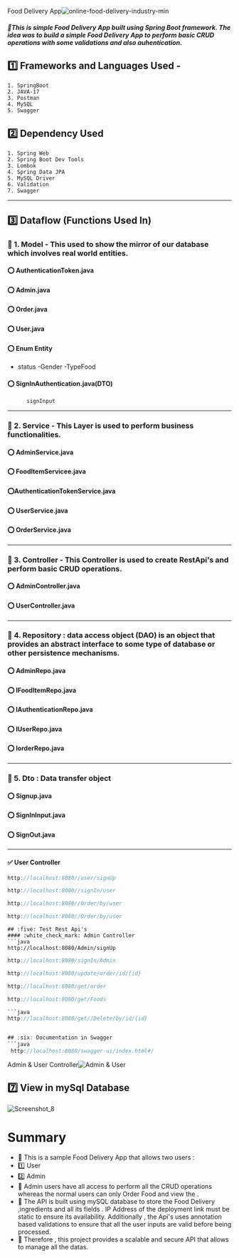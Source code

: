 Food Delivery App![online-food-delivery-industry-min](https://github.com/DeepakKDEV/ApicrudOperation/assets/142679882/11625f4d-3afe-4a4f-a634-7d9a1bf6114f)
   
   ##### 🔸This is simple Food Delivery App built using Spring Boot framework. The idea was to build  a simple Food Delivery App to perform basic CRUD operations                  with some validations and also auhentication.
## :one: Frameworks and Languages Used -
    1. SpringBoot
    2. JAVA-17
    3. Postman
    4. MySQL
    5. Swagger
    
## :two: Dependency Used
    1. Spring Web
    2. Spring Boot Dev Tools
    3. Lombok
    4. Spring Data JPA
    5. MySQL Driver
    6. Validation
    7. Swagger
-----------------------------------------------------------------------------------------------------------------------------------------------------------------------
## :three: Dataflow (Functions Used In)
### :white_flower: 1. Model - This used to show the mirror of our database which involves real world entities.
#### :o: AuthenticationToken.java
#### :o: Admin.java
#### :o: Order.java
#### :o: User.java
#### :o: Enum Entity
 - status
     -Gender
     -TypeFood
#### :o: SignInAuthentication.java(DTO)
          signInput

-----------------------------------------------------------------------------------------------------------------------------------------------------------------------

### :white_flower: 2. Service - This Layer is used to perform business functionalities.
#### :o: AdminService.java
#### :o: FoodItemServicee.java
#### :o:AuthenticationTokenService.java
#### :o: UserService.java
#### :o: OrderService.java


----------------------------------------------------------------------------------------------------------------------------------------------------

### :white_flower: 3. Controller - This Controller is used to create RestApi's and perform basic CRUD operations.
#### :o: AdminController.java
#### :o: UserController.java

-----------------------------------------------------------------------------------------------------------------------------------------------------------------------
### :white_flower: 4. Repository : data access object (DAO) is an object that provides an abstract interface to some type of database or other persistence mechanisms.
#### :o: AdminRepo.java
#### :o: IFoodItemRepo.java
#### :o: IAuthenticationRepo.java
#### :o: IUserRepo.java
#### :o: IorderRepo.java


-------------------------------------------------------------------------------------------------------------------------------------------------------
### :white_flower: 5. Dto : Data transfer object
#### :o: Signup.java
#### :o: SignInInput.java
#### :o: SignOut.java
-------------------------------------------------------------------------------------------------------------------------------------------------------

#### :white_check_mark: User Controller

```java
http://localhost:8080//user/signUp
```
```java
http://localhost:8080//signIn/user
```
```java
http://localhost:8080//Order/by/user
```
```java
http://localhost:8080//Order/by/user
```
```
## :five: Test Rest Api's
#### :white_check_mark: Admin Controller
```java
http://localhost:8080/Admin/signUp
```

```java
http://localhost:8080/signIn/Admin
```

```java
http://localhost:8080/update/order/id/{id}
```

```java
http://localhost:8080/get/order
```
```java
http://localhost:8080/get/Foods

```java
http://localhost:8080/get//Delete/by/id/{id}


## :six: Documentation in Swagger
```java
 http://localhost:8080/swagger-ui/index.html#/
```
Admin & User Controller![Admin & User](https://github.com/DeepakKDEV/ApicrudOperation/assets/142679882/3ffa9c83-5e04-4dec-b136-ae1478df7eee)


## :seven: View in mySql Database

![Screenshot_8](https://github.com/DeepakKDEV/ApicrudOperation/assets/142679882/ee9640cc-ecd4-43cb-a0c4-cda9cccf993b)




#  Summary
- :small_orange_diamond:  This is a sample Food Delivery App that allows two users :
- :one: User
- :two: Admin
- :small_orange_diamond: Admin users have all access to perform all the CRUD operations whereas the normal users can only Order Food and view the .
-  :small_orange_diamond: The API is built using mySQL database to store the Food Delivery ,ingredients and all its fields . IP Address of the deployment link must be static to ensure its availability. Additionally , the Api's uses annotation based validations to ensure that all the user inputs are valid before being processed.
-  :small_orange_diamond: Therefore , this project provides a scalable and secure API that allows to manage all the datas.

             